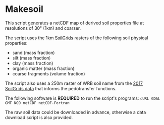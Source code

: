 # Makesoil
This script generates a netCDF map of derived soil properties file at resolutions of 30" (1km) and coarser.

The script uses the 1km [SoilGrids](https://www.isric.org/explore/soilgrids) rasters of the following soil physical properties:
* sand (mass fraction)
* silt (mass fraction)
* clay (mass fraction)
* organic matter (mass fraction)
* coarse fragments (volume fraction)
 
The script also uses a 250m raster of WRB soil name from the [2017 SoilGrids data](https://www.isric.org/explore/soilgrids/faq-soilgrids-2017) that informs the pedotransfer functions.
 
The following software is **REQUIRED** to run the script's programs: 
`cURL GDAL GMT NCO netCDF netCDF-Fortran`
 
The raw soil data could be downloaded in advance, otherwise a data download script is also provided.
